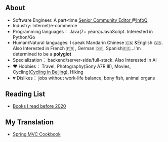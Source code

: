 # 


## About
  * Software Engineer. A part-time [Senior Community Editor @InfoQ](https://www.infoq.cn/profile/AA1BDD107B4C41/publish/all)
  * Industry: Internet/e-commerce
  * Programming languages： Java(7+ years)/JavaScript. Interested in Python/Go
  * Human/Natural languages: I speak Mandarin Chinese :cn: &English :uk:. Also Interested in French :fr: , German :de:, Spanish:es:...I'm determined to be a **polyglot**
  * Specialization： backend/server-side/full-stack. Also Interested in AI
  * :heart: Hobbies： Travel, Photography(Sony A7R III), Movies, Cycling([Cycling in Beijing](https://www.bilibili.com/video/BV1bp4y1a7oT/)), Hiking
  *  :broken_heart: Dislikes： jobs without work-life balance, bony fish, animal organs
   
## Reading List

  * [Books I read before 2020](/reading)

## My Translation
  * [Spring MVC Cookbook](https://item.jd.com/12164922.html)
